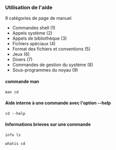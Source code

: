 ### Utilisation de l'aide 
9 catégories de page de manuel
- Commandes shell (1)
- Appels système (2) 
- Appels de bibliothèque (3)
- Fichiers spéciaux (4)
- Format des fichiers et conventions (5)
- Jeux (6)
- Divers (7)
- Commandes de gestion du système (8)
- Sous-programmes du noyau (9)

#### commande man
```
man cd 
```
#### Aide interne à une commande avec l'option --help
```
cd --help 
```
#### Informations brieves sur une commande 
```
info ls 
```

```
whatis cd 
```
